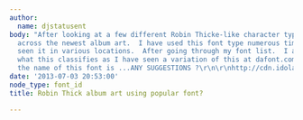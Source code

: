 ```yaml
---
author:
  name: djstatusent
body: "After looking at a few different Robin Thicke-like character types.  ..I came
  across the newest album art.  I have used this font type numerous times and even
  seen it in various locations.  After going through my font list.  I am not sure
  what this classifies as I have seen a variation of this at dafont.com As to what
  the name of this font is ...ANY SUGGESTIONS ?\r\n\r\nhttp://cdn.idolator.com/wp-content/uploads/2013/06/14/robin-thicke-blurred-lines-album-cover-art-400x400.jpg"
date: '2013-07-03 20:53:00'
node_type: font_id
title: Robin Thick album art using popular font?

---
```

